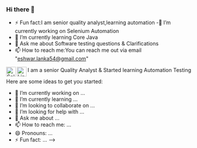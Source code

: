 ### Hi there 👋
- ⚡ Fun fact:I am senior quality analyst,learning automation
-🔭  I’m currently working on Selenium Automation
- 🌱 I’m currently learning Core Java
- 💬 Ask me about Software testing questions & Clarifications
- 📫 How to reach me:You can reach me out via email "eshwar.lanka54@gmail.com"
<!--- Languages --->
<img align="left" alt="Selenium" width="26px" src="https://www.perfecto.io/sites/perfecto.io/files/image/2020-05/social-blog-what-to-expect-with-selenium.jpg" />
<!--- Social Media profile --->
<img align="left" alt="Linkedin" width="26px" src="https://www.linkedin.com/in/l-eshwar-12962962/" />

I am a senior Quality Analyst & Started learning Automation Testing

Here are some ideas to get you started:

- 🔭 I’m currently working on ...
- 🌱 I’m currently learning ...
- 👯 I’m looking to collaborate on ...
- 🤔 I’m looking for help with ...
- 💬 Ask me about ...
- 📫 How to reach me: ...
- 😄 Pronouns: ...
- ⚡ Fun fact: ...
-->

